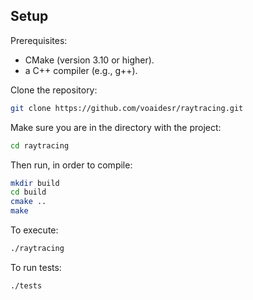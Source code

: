## Setup
Prerequisites:
- CMake (version 3.10 or higher).
- a C++ compiler (e.g., g++).

Clone the repository:
```bash
git clone https://github.com/voaidesr/raytracing.git
```

Make sure you are in the directory with the project:
```bash
cd raytracing
```

Then run, in order to compile:
```bash
mkdir build
cd build
cmake ..
make
```

To execute:
```bash
./raytracing
```

To run tests:
```bash
./tests
```
